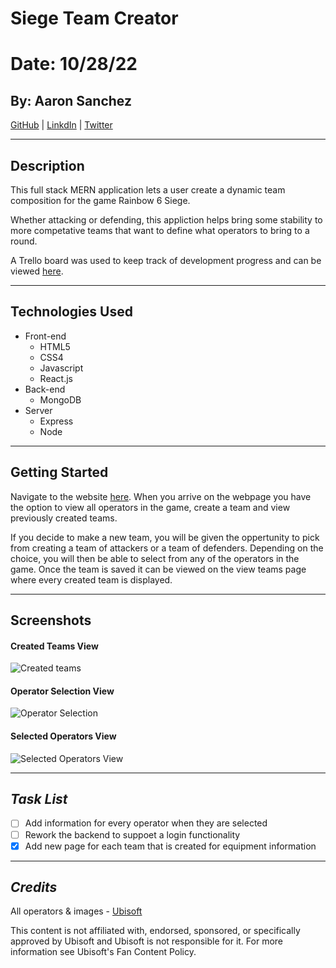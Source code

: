 # Siege Team Creator

# Date: 10/28/22

## By: Aaron Sanchez

[GitHub](https://github.com/Aaron-G-Sanchez) | [LinkdIn](https://www.linkedin.com/feed/) | [Twitter](https://twitter.com/?lang=en)

---

## Description

This full stack MERN application lets a user create a dynamic team composition for the game Rainbow 6 Siege.

Whether attacking or defending, this appliction helps bring some stability to more competative teams that want to define what operators to bring to a round.

A Trello board was used to keep track of development progress and can be viewed [here](https://trello.com/b/8RTk9Yhl/siege-lineup-creator).

---

## Technologies Used

- Front-end
  - HTML5
  - CSS4
  - Javascript
  - React.js
- Back-end
  - MongoDB
- Server
  - Express
  - Node

---

## Getting Started

Navigate to the website [here](). When you arrive on the webpage you have the option to view all operators in the game, create a team and view previously created teams.

If you decide to make a new team, you will be given the oppertunity to pick from creating a team of attackers or a team of defenders. Depending on the choice, you will then be able to select from any of the operators in the game. Once the team is saved it can be viewed on the view teams page where every created team is displayed.

---

## Screenshots

#### Created Teams View

![Created teams](https://i.imgur.com/BjEwYja.png)

#### Operator Selection View

![Operator Selection](https://i.imgur.com/g0kf8xR.png)

#### Selected Operators View

![Selected Operators View](https://i.imgur.com/G3J17qK.png)

---

## **_Task List_**

- [ ] Add information for every operator when they are selected
- [ ] Rework the backend to suppoet a login functionality
- [x] Add new page for each team that is created for equipment information

---

## **_Credits_**

All operators & images - [Ubisoft](https://www.ubisoft.com/en-us/game/rainbow-six/siege)

This content is not affiliated with, endorsed, sponsored, or
specifically approved by Ubisoft and Ubisoft is not responsible for
it. For more information see Ubisoft's Fan Content Policy.
